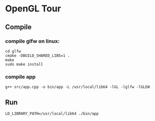 # OpenGL Tour

## Compile

### compile glfw on linux:

```
cd glfw
cmake -DBUILD_SHARED_LIBS=1 .
make
sudo make install
```

### compile app

`g++ src/app.cpp -o bin/app -L /usr/local/lib64 -lGL -lglfw -lGLEW`

## Run

`LD_LIBRARY_PATH=/usr/local/lib64 ./bin/app`
